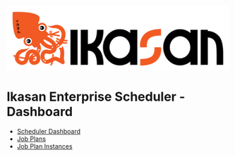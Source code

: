 ![IKASAN](../../../developer/docs/quickstart-images/Ikasan-title-transparent.png)

# Ikasan Enterprise Scheduler - Dashboard

- [Scheduler Dashboard](./scheduler-dashboard.md)
- [Job Plans](./job-plans/job-plan-templates.md)
- [Job Plan Instances](./job-plan-instances/job-plan-instance.md)



